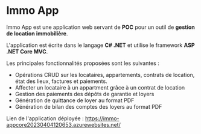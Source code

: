 # Immo App

Immo App est une application web servant de **POC** pour un outil de **gestion de location immobilière**.

L'application est écrite dans le langage **C# .NET** et utilise le framework **ASP .NET Core MVC**.

Les principales fonctionnalités proposées sont les suivantes :

- Opérations CRUD sur les locataires, appartements, contrats de location, état des lieux, factures et paiements.
- Affecter un locataire à un appartment grâce à un contrat de location
- Gestion des paiements des dépôts de garantie et loyers
- Génération de quittance de loyer au format PDF
- Génération de bilan des comptes des loyers au format PDF

Lien de l'application déployée : https://immo-appcore20230404120653.azurewebsites.net/
